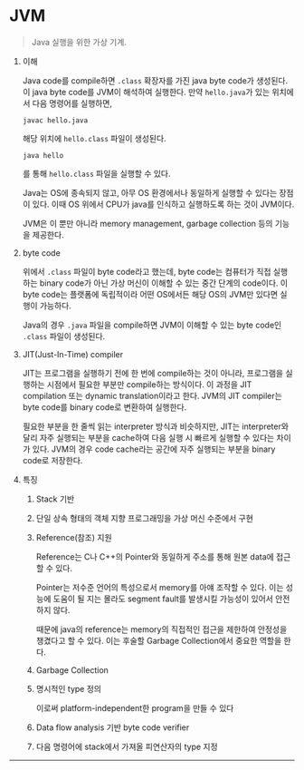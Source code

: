 # JVM

> Java 실행을 위한 가상 기계.

1. 이해

   Java code를 compile하면 `.class` 확장자를 가진 java byte code가 생성된다. 이 java byte code를 JVM이 해석하여 실행한다. 만약 `hello.java`가 있는 위치에서 다음 명령어를 실행하면,

   ```shell
   javac hello.java
   ```

   해당 위치에 `hello.class` 파일이 생성된다.

   ```shell
   java hello
   ```

   를 통해 `hello.class` 파일을 실행할 수 있다.

   Java는 OS에 종속되지 않고, 아무 OS 환경에서나 동일하게 실행할 수 있다는 장점이 있다. 이때 OS 위에서 CPU가 java를 인식하고 실행하도록 하는 것이 JVM이다.

   JVM은 이 뿐만 아니라 memory management, garbage collection 등의 기능을 제공한다.

1. byte code

   위에서 `.class` 파일이 byte code라고 했는데, byte code는 컴퓨터가 직접 실행하는 binary code가 아닌 가상 머신이 이해할 수 있는 중간 단계의 code이다. 이 byte code는 플랫폼에 독립적이라 어떤 OS에서든 해당 OS의 JVM만 있다면 실행이 가능하다.

   Java의 경우 `.java` 파일을 compile하면 JVM이 이해할 수 있는 byte code인 `.class` 파일이 생성된다.

1. JIT(Just-In-Time) compiler

   JIT는 프로그램을 실행하기 전에 한 번에 compile하는 것이 아니라, 프로그램을 실행하는 시점에서 필요한 부분만 compile하는 방식이다. 이 과정을 JIT compilation 또는 dynamic translation이라고 한다. JVM의 JIT compiler는 byte code를 binary code로 변환하여 실행한다.

   필요한 부분을 한 줄씩 읽는 interpreter 방식과 비슷하지만, JIT는 interpreter와 달리 자주 실행되는 부분을 cache하여 다음 실행 시 빠르게 실행할 수 있다는 차이가 있다. JVM의 경우 code cache라는 공간에 자주 실행되는 부분을 binary code로 저장한다.

1. 특징

   1. Stack 기반

   2. 단일 상속 형태의 객체 지향 프로그래밍을 가상 머신 수준에서 구현

   3. Reference(참조) 지원

      Reference는 C나 C++의 Pointer와 동일하게 주소를 통해 원본 data에 접근할 수 있다.

      Pointer는 저수준 언어의 특성으로서 memory를 아얘 조작할 수 있다. 이는 성능에 도움이 될 지는 몰라도 segment fault를 발생시킬 가능성이 있어서 안전하지 않다.

      때문에 java의 reference는 memory의 직접적인 접근을 제한하여 안정성을 챙겼다고 할 수 있다. 이는 후술할 Garbage Collection에서 중요한 역할을 한다.

   4. Garbage Collection

   5. 명시적인 type 정의

      이로써 platform-independent한 program을 만들 수 있다

   6. Data flow analysis 기반 byte code verifier

   7. 다음 명령어에 stack에서 가져올 피연산자의 type 지정

---
